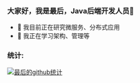 ### 大家好，我是最后，Java后端开发人员👋

- 🔭 我目前正在研究微服务、分布式应用
- 🌱 我正在学习架构、管理等


### 统计: 

[![最后的github统计](https://github-readme-stats.anuraghazra1.vercel.app/api?username=zuihou&show_icons=true&title_color=fff&icon_color=79ff97&text_color=9f9f9f&bg_color=151515)](https://github.com/anuraghazra/github-readme-stats)
